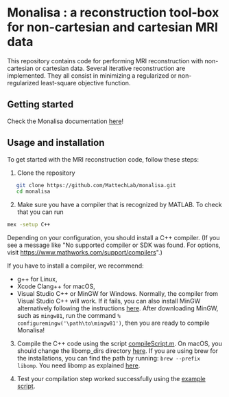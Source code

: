 # Monalisa : a reconstruction tool-box for non-cartesian and cartesian MRI data

This repository contains code for performing MRI reconstruction with non-cartesian or cartesian data.
Several iterative reconstruction are implemented. They all consist in minimizing a regularized or non-regularized least-square objective function.

## Getting started

Check the Monalisa documentation [here](https://mattechlab.github.io/monalisa/)!

## Usage and installation

To get started with the MRI reconstruction code, follow these steps:

1. Clone the repository

```sh
   git clone https://github.com/MattechLab/monalisa.git
   cd monalisa
```

2. Make sure you have a compiler that is recognized by MATLAB. To check that you can run

```sh
mex -setup C++
```

Depending on your configuration, you should install a C++ compiler. (If you see a message like "No supported compiler or SDK was found. For options, visit <https://www.mathworks.com/support/compilers>".)

If you have to install a compiler, we recommend:

- g++ for Linux,
- Xcode Clang++ for macOS,
- Visual Studio C++ or MinGW for Windows. Normally, the compiler from Visual Studio C++ will work. If it fails, you can also install MinGW alternatively following the instructions [here](https://ch.mathworks.com/matlabcentral/fileexchange/52848-matlab-support-for-mingw-w64-c-c-fortran-compiler). After downloading MinGW, such as `mingw81`, run the command `% configuremingw('\path\to\mingw81')`, then you are ready to compile Monalisa!

3. Compile the C++ code using the script [compileScript.m](https://github.com/MattechLab/monalisa/blob/main/src/bmMex/m/compileScript.m). On macOS, you should change the libomp_dirs directory [here](https://github.com/MattechLab/monalisa/blob/5febe05d39f822f6c3b5c830fbc99311d195e237/src/bmMex/m/compileScript.m#L61). If you are using brew for the installations, you can find the path by running: `brew --prefix libomp`. You need libomp as explained [here](https://stackoverflow.com/questions/25990296/how-to-include-omp-h-in-os-x).

4. Test your compilation step worked successfully using the [example script](https://github.com/MattechLab/monalisa/blob/main/example/imDim_plus_card/script.m).
